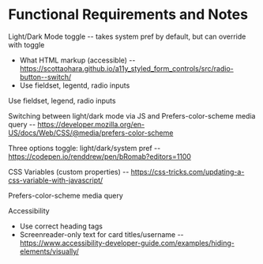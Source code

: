 # Functional Requirements and Notes

Light/Dark Mode toggle -- takes system pref by default, but can override with toggle
- What HTML markup (accessible) --  https://scottaohara.github.io/a11y_styled_form_controls/src/radio-button--switch/
- Use fieldset, legentd, radio inputs

Use fieldset, legend, radio inputs

Switching between light/dark mode via JS and Prefers-color-scheme media query 
	--  https://developer.mozilla.org/en-US/docs/Web/CSS/@media/prefers-color-scheme

Three options toggle: light/dark/system pref -- https://codepen.io/renddrew/pen/bRomab?editors=1100

CSS Variables (custom properties) -- https://css-tricks.com/updating-a-css-variable-with-javascript/

Prefers-color-scheme media query

Accessibility
- Use correct heading tags
- Screenreader-only text for card titles/username -- https://www.accessibility-developer-guide.com/examples/hiding-elements/visually/
